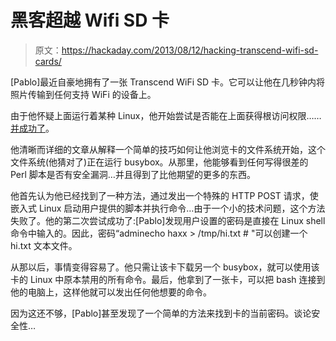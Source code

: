 # 黑客超越 Wifi SD 卡

> 原文：<https://hackaday.com/2013/08/12/hacking-transcend-wifi-sd-cards/>

[Pablo]最近自豪地拥有了一张 Transcend WiFi SD 卡。它可以让他在几秒钟内将照片传输到任何支持 WiFi 的设备上。

由于他怀疑上面运行着某种 Linux，他开始尝试是否能在上面获得根访问权限……[并成功了](http://haxit.blogspot.ch/2013/08/hacking-transcend-wifi-sd-cards.html)。

他清晰而详细的文章从解释一个简单的技巧如何让他浏览卡的文件系统开始，这个文件系统(他猜对了)正在运行 busybox。从那里，他能够看到任何写得很差的 Perl 脚本是否有安全漏洞…并且得到了比他期望的更多的东西。

他首先认为他已经找到了一种方法，通过发出一个特殊的 HTTP POST 请求，使嵌入式 Linux 启动用户提供的脚本并执行命令…由于一个小的技术问题，这个方法失败了。他的第二次尝试成功了:[Pablo]发现用户设置的密码是直接在 Linux shell 命令中输入的。因此，密码“adminecho haxx > /tmp/hi.txt # "可以创建一个 hi.txt 文本文件。

从那以后，事情变得容易了。他只需让该卡下载另一个 busybox，就可以使用该卡的 Linux 中原本禁用的所有命令。最后，他拿到了一张卡，可以把 bash 连接到他的电脑上，这样他就可以发出任何他想要的命令。

因为这还不够，[Pablo]甚至发现了一个简单的方法来找到卡的当前密码。谈论安全性…